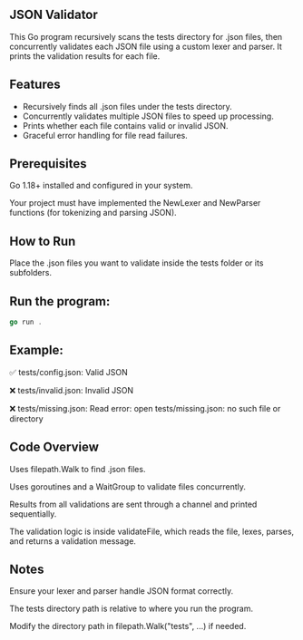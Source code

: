 ## JSON Validator
   This Go program recursively scans the tests directory for .json files, then concurrently validates each JSON file using a custom lexer and parser. It prints the validation results for each file.

## Features
 - Recursively finds all .json files under the tests directory.
 - Concurrently validates multiple JSON files to speed up processing.
 - Prints whether each file contains valid or invalid JSON.
 - Graceful error handling for file read failures.

## Prerequisites
Go 1.18+ installed and configured in your system.

Your project must have implemented the NewLexer and NewParser functions (for tokenizing and parsing JSON).

## How to Run
Place the .json files you want to validate inside the tests folder or its subfolders.

## Run the program:
```go
go run .
```


## Example:
✅ tests/config.json: Valid JSON

❌ tests/invalid.json: Invalid JSON

❌ tests/missing.json: Read error: open tests/missing.json: no such file or directory

## Code Overview
Uses filepath.Walk to find .json files.

Uses goroutines and a WaitGroup to validate files concurrently.

Results from all validations are sent through a channel and printed sequentially.

The validation logic is inside validateFile, which reads the file, lexes, parses, and returns a validation message.

## Notes
Ensure your lexer and parser handle JSON format correctly.

The tests directory path is relative to where you run the program.

Modify the directory path in filepath.Walk("tests", ...) if needed.